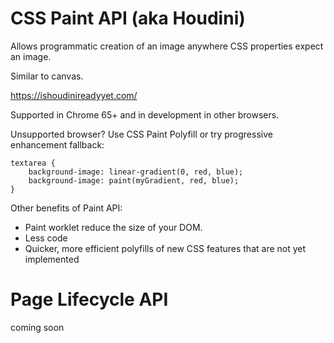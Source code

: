 # CSS Paint API (aka Houdini)

Allows programmatic creation of an image anywhere CSS properties expect an image.

Similar to canvas.

https://ishoudinireadyyet.com/

Supported in Chrome 65+ and in development in other browsers.

Unsupported browser? Use CSS Paint Polyfill or try progressive enhancement fallback:

    textarea {
        background-image: linear-gradient(0, red, blue);
        background-image: paint(myGradient, red, blue);
    }

Other benefits of Paint API:

- Paint worklet reduce the size of your DOM.
- Less code
- Quicker, more efficient polyfills of new CSS features that are not yet implemented

# Page Lifecycle API

coming soon
